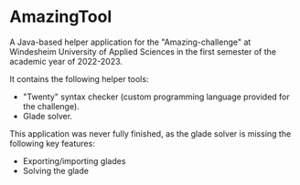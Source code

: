 # AmazingTool
A Java-based helper application for the "Amazing-challenge" at Windesheim University of Applied Sciences in the first semester of the academic year of 2022-2023.

It contains the following helper tools:
- "Twenty" syntax checker (custom programming language provided for the challenge).
- Glade solver.

This application was never fully finished, as the glade solver is missing the following key features:
- Exporting/importing glades
- Solving the glade
